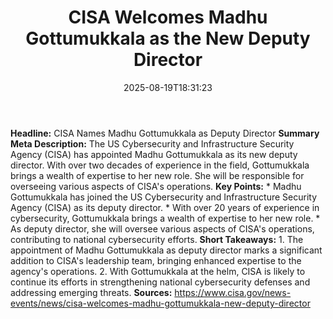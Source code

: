 ﻿---
title: "CISA Welcomes Madhu Gottumukkala as the New Deputy Director"
date: "2025-08-19T18:31:23"
category: "Markets"
summary: ""
slug: "cisa welcomes madhu gottumukkala as the new deputy director"
source_urls:
  - "https://www.cisa.gov/news-events/news/cisa-welcomes-madhu-gottumukkala-new-deputy-director"
seo:
  title: "CISA Welcomes Madhu Gottumukkala as the New Deputy Director | Hash n Hedge"
  description: ""
  keywords: ["news", "markets", "brief"]
---
**Headline:**  CISA Names Madhu Gottumukkala as Deputy Director  **Summary Meta Description:** The US Cybersecurity and Infrastructure Security Agency (CISA) has appointed Madhu Gottumukkala as its new deputy director. With over two decades of experience in the field, Gottumukkala brings a wealth of expertise to her new role. She will be responsible for overseeing various aspects of CISA's operations.  **Key Points:**  * Madhu Gottumukkala has joined the US Cybersecurity and Infrastructure Security Agency (CISA) as its deputy director. * With over 20 years of experience in cybersecurity, Gottumukkala brings a wealth of expertise to her new role. * As deputy director, she will oversee various aspects of CISA's operations, contributing to national cybersecurity efforts.  **Short Takeaways:**  1. The appointment of Madhu Gottumukkala as deputy director marks a significant addition to CISA's leadership team, bringing enhanced expertise to the agency's operations. 2. With Gottumukkala at the helm, CISA is likely to continue its efforts in strengthening national cybersecurity defenses and addressing emerging threats.  **Sources:** https://www.cisa.gov/news-events/news/cisa-welcomes-madhu-gottumukkala-new-deputy-director 
